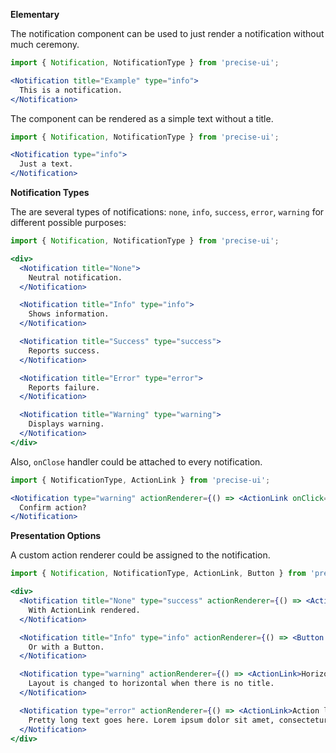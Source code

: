 **Elementary**

The notification component can be used to just render a notification without much ceremony.

```jsx
import { Notification, NotificationType } from 'precise-ui';

<Notification title="Example" type="info">
  This is a notification.
</Notification>
```

The component can be rendered as a simple text without a title.

```jsx
import { Notification, NotificationType } from 'precise-ui';

<Notification type="info">
  Just a text.
</Notification>
```

**Notification Types**

The are several types of notifications: `none`, `info`, `success`, `error`, `warning` for different possible purposes:

```jsx
import { Notification, NotificationType } from 'precise-ui';

<div>
  <Notification title="None">
    Neutral notification.
  </Notification>

  <Notification title="Info" type="info">
    Shows information.
  </Notification>

  <Notification title="Success" type="success">
    Reports success.
  </Notification>

  <Notification title="Error" type="error">
    Reports failure.
  </Notification>

  <Notification title="Warning" type="warning">
    Displays warning.
  </Notification>
</div>
```

Also, `onClose` handler could be attached to every notification.

```jsx
import { NotificationType, ActionLink } from 'precise-ui';

<Notification type="warning" actionRenderer={() => <ActionLink onClick={() => alert('Action confirmed')}>Yes</ActionLink>} onClose={() => alert("Notification closed")}>
  Confirm action?
</Notification>
```

**Presentation Options**

A custom action renderer could be assigned to the notification.

```jsx
import { Notification, NotificationType, ActionLink, Button } from 'precise-ui';

<div>
  <Notification title="None" type="success" actionRenderer={() => <ActionLink onClick={() => alert('Clicked')}>Show alert</ActionLink>} >
    With ActionLink rendered.
  </Notification>

  <Notification title="Info" type="info" actionRenderer={() => <Button buttonStyle='secondary' onClick={() => console.log('Clicked again!')}>Log to console</Button>}>
    Or with a Button.
  </Notification>

  <Notification type="warning" actionRenderer={() => <ActionLink>Horizontal</ActionLink>}>
    Layout is changed to horizontal when there is no title.
  </Notification>

  <Notification type="error" actionRenderer={() => <ActionLink>Action label</ActionLink>}>
    Pretty long text goes here. Lorem ipsum dolor sit amet, consectetur adipiscing elit, sed do eiusmod tempor incididunt ut labore et dolore magna aliqua. Lut enim ad minim veniam, quis nostrud exercitation ullamco laboris nisi ut aliquip ex ea commodo.
  </Notification>
</div>
```
